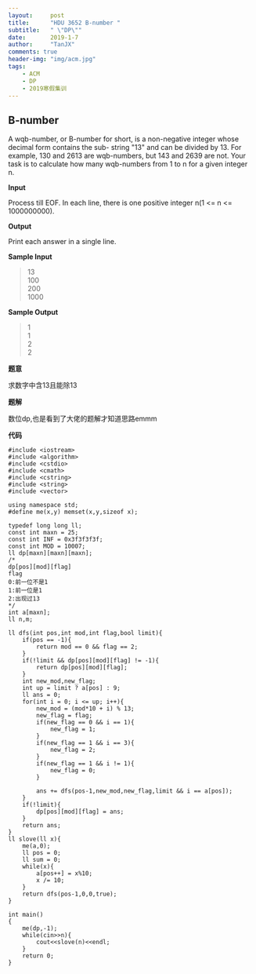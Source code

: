 ```yaml
---
layout:     post
title:      "HDU 3652 B-number "
subtitle:   " \"DP\""
date:       2019-1-7
author:     "TanJX"
comments: true
header-img: "img/acm.jpg"
tags:
    - ACM
    - DP
    - 2019寒假集训
---
```


## B-number 

A wqb-number, or B-number for short, is a non-negative integer whose decimal form contains the sub- string "13" and can be divided by 13. For example, 130 and 2613 are wqb-numbers, but 143 and 2639 are not. Your task is to calculate how many wqb-numbers from 1 to n for a given integer n.

**Input**

Process till EOF. In each line, there is one positive integer n(1 <= n <= 1000000000).

**Output**

Print each answer in a single line.

**Sample Input**

>13<br>
100<br>
200<br>
1000<br>

**Sample Output**

>1<br>
1<br>
2<br>
2<br>

**题意**

求数字中含13且能除13

**题解**

数位dp,也是看到了大佬的题解才知道思路emmm

**代码**

```
#include <iostream>
#include <algorithm>
#include <cstdio>
#include <cmath>
#include <cstring>
#include <string>
#include <vector>

using namespace std;
#define me(x,y) memset(x,y,sizeof x);

typedef long long ll;
const int maxn = 25;
const int INF = 0x3f3f3f3f;
const int MOD = 10007;
ll dp[maxn][maxn][maxn];
/*
dp[pos][mod][flag]
flag
0:前一位不是1
1:前一位是1
2:出现过13
*/
int a[maxn];
ll n,m;

ll dfs(int pos,int mod,int flag,bool limit){        
    if(pos == -1){
        return mod == 0 && flag == 2;
    }
    if(!limit && dp[pos][mod][flag] != -1){
        return dp[pos][mod][flag];
    }
    int new_mod,new_flag;
    int up = limit ? a[pos] : 9;
    ll ans = 0;
    for(int i = 0; i <= up; i++){
        new_mod = (mod*10 + i) % 13;
        new_flag = flag;
        if(new_flag == 0 && i == 1){
            new_flag = 1;
        }
        if(new_flag == 1 && i == 3){
            new_flag = 2;
        }
        if(new_flag == 1 && i != 1){
            new_flag = 0;
        }
        
        ans += dfs(pos-1,new_mod,new_flag,limit && i == a[pos]);
    }
    if(!limit){
        dp[pos][mod][flag] = ans;
    }
    return ans;
}
ll slove(ll x){
    me(a,0);
    ll pos = 0;
    ll sum = 0;
    while(x){
        a[pos++] = x%10;
        x /= 10;
    }
    return dfs(pos-1,0,0,true);
}

int main()
{
    me(dp,-1);
    while(cin>>n){
        cout<<slove(n)<<endl;
    }
    return 0;
}

```